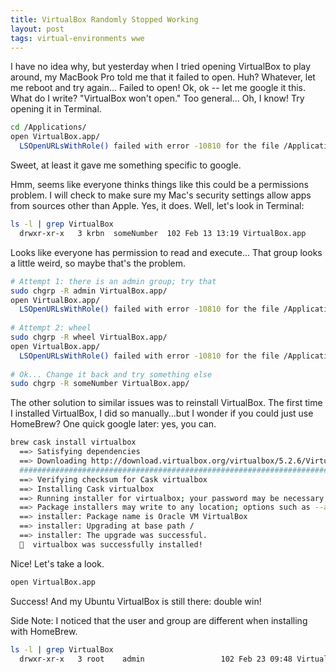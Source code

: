 ```yaml
---
title: VirtualBox Randomly Stopped Working
layout: post
tags: virtual-environments wwe
---
```


I have no idea why, but yesterday when I tried opening VirtualBox to play around, my MacBook Pro
told me that it failed to open.  Huh?  Whatever, let me reboot and try again... Failed to open!  Ok, ok -- let
me google it this.  What do I write? "VirtualBox won't open." Too general... Oh, I know!  Try opening it
in Terminal.

```bash
cd /Applications/
open VirtualBox.app/
  LSOpenURLsWithRole() failed with error -10810 for the file /Applications/VirtualBox.app.
```

Sweet, at least it gave me something specific to google. 

Hmm, seems like everyone thinks things like this could be a permissions problem.  I will check to make sure
my Mac's security settings allow apps from sources other than Apple.  Yes, it does.  Well, let's look
in Terminal:

```bash
ls -l | grep VirtualBox
  drwxr-xr-x   3 krbn  someNumber  102 Feb 13 13:19 VirtualBox.app
```

Looks like everyone has permission to read and execute... That group looks a little weird, so maybe that's
the problem.  

```bash
# Attempt 1: there is an admin group; try that
sudo chgrp -R admin VirtualBox.app/
open VirtualBox.app/
  LSOpenURLsWithRole() failed with error -10810 for the file /Applications/VirtualBox.app.
  
# Attempt 2: wheel
sudo chgrp -R wheel VirtualBox.app/
open VirtualBox.app/
  LSOpenURLsWithRole() failed with error -10810 for the file /Applications/VirtualBox.app.
  
# Ok... Change it back and try something else
sudo chgrp -R someNumber VirtualBox.app/
```

The other solution to similar issues was to reinstall VirtualBox.  The first time I installed VirtualBox, I
did so manually...but I wonder if you could just use HomeBrew?  One quick google later: yes, you can.  

```bash
brew cask install virtualbox
  ==> Satisfying dependencies
  ==> Downloading http://download.virtualbox.org/virtualbox/5.2.6/VirtualBox-5.2.6-120293-OSX.dmg
  ######################################################################## 100.0%
  ==> Verifying checksum for Cask virtualbox
  ==> Installing Cask virtualbox
  ==> Running installer for virtualbox; your password may be necessary.
  ==> Package installers may write to any location; options such as --appdir are ignored.
  ==> installer: Package name is Oracle VM VirtualBox
  ==> installer: Upgrading at base path /
  ==> installer: The upgrade was successful.
  🍺  virtualbox was successfully installed!
```

Nice! Let's take a look.

```bash
open VirtualBox.app
```

Success! And my Ubuntu VirtualBox is still there: double win!

Side Note: I noticed that the user and group are different when installing with HomeBrew.

```bash
ls -l | grep VirtualBox
  drwxr-xr-x   3 root    admin                 102 Feb 23 09:48 VirtualBox.app
```
